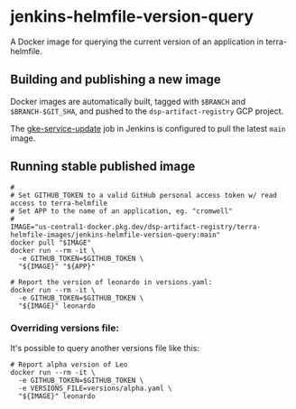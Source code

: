 # jenkins-helmfile-version-query


A Docker image for querying the current version of an application in terra-helmfile.

## Building and publishing a new image

Docker images are automatically built, tagged with `$BRANCH` and `$BRANCH-$GIT_SHA`, and pushed to the `dsp-artifact-registry` GCP project.

The [gke-service-update](https://fc-jenkins.dsp-techops.broadinstitute.org/job/gke-service-update/) job in Jenkins is configured to pull the latest `main` image.

## Running stable published image
    #
    # Set GITHUB_TOKEN to a valid GitHub personal access token w/ read access to terra-helmfile
    # Set APP to the name of an application, eg. "cromwell"
    #
    IMAGE="us-central1-docker.pkg.dev/dsp-artifact-registry/terra-helmfile-images/jenkins-helmfile-version-query:main"
    docker pull "$IMAGE"
    docker run --rm -it \
      -e GITHUB_TOKEN=$GITHUB_TOKEN \
      "${IMAGE}" "${APP}"

    # Report the version of leonardo in versions.yaml:
    docker run --rm -it \
      -e GITHUB_TOKEN=$GITHUB_TOKEN \
      "${IMAGE}" leonardo

### Overriding versions file:

It's possible to query another versions file like this:

    # Report alpha version of Leo
    docker run --rm -it \
      -e GITHUB_TOKEN=$GITHUB_TOKEN \
      -e VERSIONS_FILE=versions/alpha.yaml \
      "${IMAGE}" leonardo
